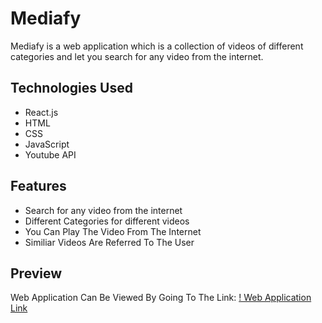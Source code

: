 # Mediafy

Mediafy is a web application which is a collection of videos of different categories and let you search for any video from the internet.

## Technologies Used

- React.js
- HTML
- CSS
- JavaScript
- Youtube API

## Features

- Search for any video from the internet
- Different Categories for different videos
- You Can Play The Video From The Internet
- Similiar Videos Are Referred To The User

## Preview

Web Application Can Be Viewed By Going To The Link: [! Web Application Link](https://mediafy-app.netlify.app/)